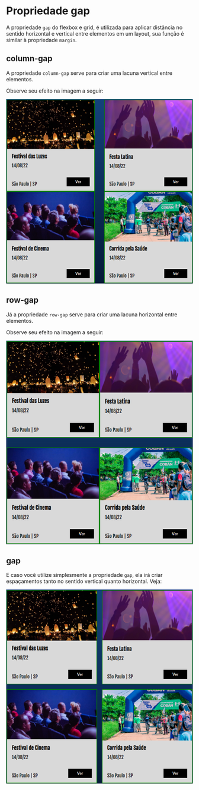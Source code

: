 # Propriedade gap

A propriedade `gap` do flexbox e grid, é utilizada para aplicar distância no sentido horizontal e vertical entre elementos em um layout, sua função é similar à propriedade `margin`.

## column-gap

A propriedade `column-gap` serve para criar uma lacuna vertical entre elementos.

Observe seu efeito na imagem a seguir:

![4 quadrados que estão dispostos 2 na primeira linha e 2 na segunda linha. Dentro de cada quadrado há informações sobre um evento, contém uma imagem, um texto com o nome  do evento, a data do evento, o local e um botão escrito ver. Entre os quadrados da esquerda e da direita há um espaçamento vertical](./images/img1.png)

## row-gap

Já a propriedade `row-gap` serve para criar uma lacuna horizontal entre elementos.

Observe seu efeito na imagem a seguir:

![4 quadrados que estão dispostos 2 na primeira linha e 2 na segunda linha. Dentro de cada quadrado há informações sobre um evento, contém uma imagem, um texto com o nome  do evento, a data do evento, o local e um botão escrito ver. Entre os quadrados de cima e de baixo há um espaçamento horizontal](./images/img2.png)

## gap

E caso você utilize simplesmente a propriedade `gap`, ela irá criar espaçamentos tanto no sentido vertical quanto horizontal. Veja:

![4 quadrados que estão dispostos 2 na primeira linha e 2 na segunda linha. Dentro de cada quadrado há informações sobre um evento, contém uma imagem, um texto com o nome  do evento, a data do evento, o local e um botão escrito ver. Os quadrados estão separados entre si com um espaçamento](./images/img3.png)